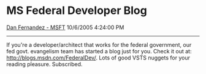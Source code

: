 <div id="page">

# MS Federal Developer Blog

[Dan Fernandez -
MSFT](https://social.msdn.microsoft.com/profile/Dan%20Fernandez%20-%20MSFT)
10/6/2005 4:24:00 PM

-----

<div id="content">

If you're a developer/architect that works for the federal government,
our fed govt. evangelism team has started a blog just for you. Check it
out at: <http://blogs.msdn.com/FederalDev/>. Lots of good VSTS nuggets
for your reading pleasure. Subscribed.

</div>

</div>
